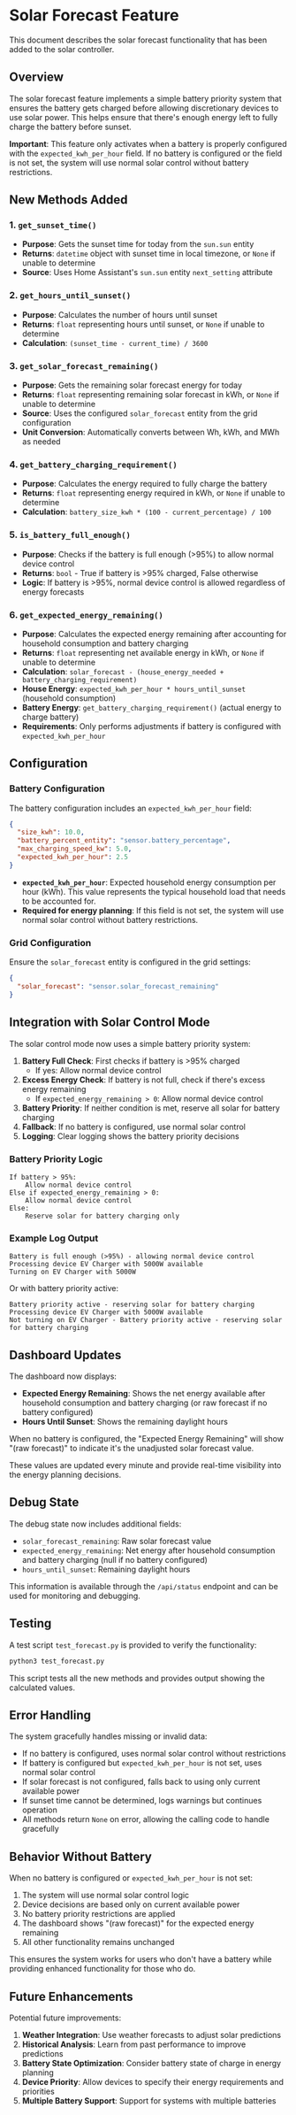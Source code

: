 # Solar Forecast Feature

This document describes the solar forecast functionality that has been added to the solar controller.

## Overview

The solar forecast feature implements a simple battery priority system that ensures the battery gets charged before allowing discretionary devices to use solar power. This helps ensure that there's enough energy left to fully charge the battery before sunset.

**Important**: This feature only activates when a battery is properly configured with the `expected_kwh_per_hour` field. If no battery is configured or the field is not set, the system will use normal solar control without battery restrictions.

## New Methods Added

### 1. `get_sunset_time()`
- **Purpose**: Gets the sunset time for today from the `sun.sun` entity
- **Returns**: `datetime` object with sunset time in local timezone, or `None` if unable to determine
- **Source**: Uses Home Assistant's `sun.sun` entity `next_setting` attribute

### 2. `get_hours_until_sunset()`
- **Purpose**: Calculates the number of hours until sunset
- **Returns**: `float` representing hours until sunset, or `None` if unable to determine
- **Calculation**: `(sunset_time - current_time) / 3600`

### 3. `get_solar_forecast_remaining()`
- **Purpose**: Gets the remaining solar forecast energy for today
- **Returns**: `float` representing remaining solar forecast in kWh, or `None` if unable to determine
- **Source**: Uses the configured `solar_forecast` entity from the grid configuration
- **Unit Conversion**: Automatically converts between Wh, kWh, and MWh as needed

### 4. `get_battery_charging_requirement()`
- **Purpose**: Calculates the energy required to fully charge the battery
- **Returns**: `float` representing energy required in kWh, or `None` if unable to determine
- **Calculation**: `battery_size_kwh * (100 - current_percentage) / 100`

### 5. `is_battery_full_enough()`
- **Purpose**: Checks if the battery is full enough (>95%) to allow normal device control
- **Returns**: `bool` - True if battery is >95% charged, False otherwise
- **Logic**: If battery is >95%, normal device control is allowed regardless of energy forecasts

### 6. `get_expected_energy_remaining()`
- **Purpose**: Calculates the expected energy remaining after accounting for household consumption and battery charging
- **Returns**: `float` representing net available energy in kWh, or `None` if unable to determine
- **Calculation**: `solar_forecast - (house_energy_needed + battery_charging_requirement)`
- **House Energy**: `expected_kwh_per_hour * hours_until_sunset` (household consumption)
- **Battery Energy**: `get_battery_charging_requirement()` (actual energy to charge battery)
- **Requirements**: Only performs adjustments if battery is configured with `expected_kwh_per_hour`

## Configuration

### Battery Configuration
The battery configuration includes an `expected_kwh_per_hour` field:

```json
{
  "size_kwh": 10.0,
  "battery_percent_entity": "sensor.battery_percentage",
  "max_charging_speed_kw": 5.0,
  "expected_kwh_per_hour": 2.5
}
```

- **`expected_kwh_per_hour`**: Expected household energy consumption per hour (kWh). This value represents the typical household load that needs to be accounted for.
- **Required for energy planning**: If this field is not set, the system will use normal solar control without battery restrictions.

### Grid Configuration
Ensure the `solar_forecast` entity is configured in the grid settings:

```json
{
  "solar_forecast": "sensor.solar_forecast_remaining"
}
```

## Integration with Solar Control Mode

The solar control mode now uses a simple battery priority system:

1. **Battery Full Check**: First checks if battery is >95% charged
   - If yes: Allow normal device control
2. **Excess Energy Check**: If battery is not full, check if there's excess energy remaining
   - If `expected_energy_remaining > 0`: Allow normal device control
3. **Battery Priority**: If neither condition is met, reserve all solar for battery charging
4. **Fallback**: If no battery is configured, use normal solar control
5. **Logging**: Clear logging shows the battery priority decisions

### Battery Priority Logic
```
If battery > 95%:
    Allow normal device control
Else if expected_energy_remaining > 0:
    Allow normal device control  
Else:
    Reserve solar for battery charging only
```

### Example Log Output
```
Battery is full enough (>95%) - allowing normal device control
Processing device EV Charger with 5000W available
Turning on EV Charger with 5000W
```

Or with battery priority active:
```
Battery priority active - reserving solar for battery charging
Processing device EV Charger with 5000W available
Not turning on EV Charger - Battery priority active - reserving solar for battery charging
```

## Dashboard Updates

The dashboard now displays:
- **Expected Energy Remaining**: Shows the net energy available after household consumption and battery charging (or raw forecast if no battery configured)
- **Hours Until Sunset**: Shows the remaining daylight hours

When no battery is configured, the "Expected Energy Remaining" will show "(raw forecast)" to indicate it's the unadjusted solar forecast value.

These values are updated every minute and provide real-time visibility into the energy planning decisions.

## Debug State

The debug state now includes additional fields:
- `solar_forecast_remaining`: Raw solar forecast value
- `expected_energy_remaining`: Net energy after household consumption and battery charging (null if no battery configured)
- `hours_until_sunset`: Remaining daylight hours

This information is available through the `/api/status` endpoint and can be used for monitoring and debugging.

## Testing

A test script `test_forecast.py` is provided to verify the functionality:

```bash
python3 test_forecast.py
```

This script tests all the new methods and provides output showing the calculated values.

## Error Handling

The system gracefully handles missing or invalid data:
- If no battery is configured, uses normal solar control without restrictions
- If battery is configured but `expected_kwh_per_hour` is not set, uses normal solar control
- If solar forecast is not configured, falls back to using only current available power
- If sunset time cannot be determined, logs warnings but continues operation
- All methods return `None` on error, allowing the calling code to handle gracefully

## Behavior Without Battery

When no battery is configured or `expected_kwh_per_hour` is not set:
1. The system will use normal solar control logic
2. Device decisions are based only on current available power
3. No battery priority restrictions are applied
4. The dashboard shows "(raw forecast)" for the expected energy remaining
5. All other functionality remains unchanged

This ensures the system works for users who don't have a battery while providing enhanced functionality for those who do.

## Future Enhancements

Potential future improvements:
1. **Weather Integration**: Use weather forecasts to adjust solar predictions
2. **Historical Analysis**: Learn from past performance to improve predictions
3. **Battery State Optimization**: Consider battery state of charge in energy planning
4. **Device Priority**: Allow devices to specify their energy requirements and priorities
5. **Multiple Battery Support**: Support for systems with multiple batteries 